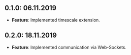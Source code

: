 ## 0.1.0: 06.11.2019

- **Feature**: Implemented timescale extension.

## 0.2.0: 18.11.2019

- **Feature**: Implemented communication via Web-Sockets.
